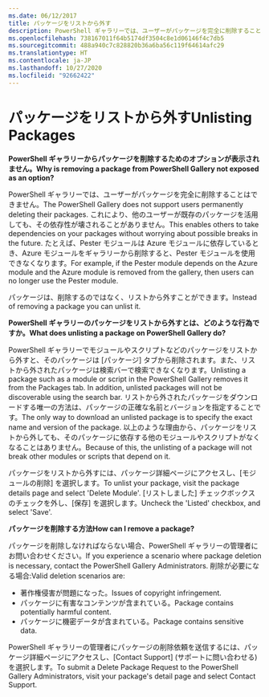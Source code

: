 ```yaml
---
ms.date: 06/12/2017
title: パッケージをリストから外す
description: PowerShell ギャラリーでは、ユーザーがパッケージを完全に削除することはできません。 これにより、他のユーザーが既存のパッケージを活用しても、その依存性が壊されることがありません。
ms.openlocfilehash: 738167011f64b5174df3504c8e1d06146f4c7db5
ms.sourcegitcommit: 488a940c7c828820b36a6ba56c119f64614afc29
ms.translationtype: HT
ms.contentlocale: ja-JP
ms.lasthandoff: 10/27/2020
ms.locfileid: "92662422"
---
```

# <a name="unlisting-packages"></a><span data-ttu-id="4c00d-104">パッケージをリストから外す</span><span class="sxs-lookup"><span data-stu-id="4c00d-104">Unlisting Packages</span></span>

<span data-ttu-id="4c00d-105">**PowerShell ギャラリーからパッケージを削除するためのオプションが表示されません。**</span><span class="sxs-lookup"><span data-stu-id="4c00d-105">**Why is removing a package from PowerShell Gallery not exposed as an option?**</span></span>

<span data-ttu-id="4c00d-106">PowerShell ギャラリーでは、ユーザーがパッケージを完全に削除することはできません。</span><span class="sxs-lookup"><span data-stu-id="4c00d-106">The PowerShell Gallery does not support users permanently deleting their packages.</span></span> <span data-ttu-id="4c00d-107">これにより、他のユーザーが既存のパッケージを活用しても、その依存性が壊されることがありません。</span><span class="sxs-lookup"><span data-stu-id="4c00d-107">This enables others to take dependencies on your packages without worrying about possible breaks in the future.</span></span>
<span data-ttu-id="4c00d-108">たとえば、Pester モジュールは Azure モジュールに依存しているとき、Azure モジュールをギャラリーから削除すると、Pester モジュールを使用できなくなります。</span><span class="sxs-lookup"><span data-stu-id="4c00d-108">For example, if the Pester module depends on the Azure module and the Azure module is removed from the gallery, then users can no longer use the Pester module.</span></span>

<span data-ttu-id="4c00d-109">パッケージは、削除するのではなく、リストから外すことができます。</span><span class="sxs-lookup"><span data-stu-id="4c00d-109">Instead of removing a package you can unlist it.</span></span>

<span data-ttu-id="4c00d-110">**PowerShell ギャラリーのパッケージをリストから外すとは、どのような行為ですか。**</span><span class="sxs-lookup"><span data-stu-id="4c00d-110">**What does unlisting a package on PowerShell Gallery do?**</span></span>

<span data-ttu-id="4c00d-111">PowerShell ギャラリーでモジュールやスクリプトなどのパッケージをリストから外すと、そのパッケージは [パッケージ] タブから削除されます。また、リストから外されたパッケージは検索バーで検索できなくなります。</span><span class="sxs-lookup"><span data-stu-id="4c00d-111">Unlisting a package such as a module or script in the PowerShell Gallery removes it from the Packages tab. In addition, unlisted packages will not be discoverable using the search bar.</span></span> <span data-ttu-id="4c00d-112">リストから外されたパッケージをダウンロードする唯一の方法は、パッケージの正確な名前とバージョンを指定することです。</span><span class="sxs-lookup"><span data-stu-id="4c00d-112">The only way to download an unlisted package is to specify the exact name and version of the package.</span></span> <span data-ttu-id="4c00d-113">以上のような理由から、パッケージをリストから外しても、そのパッケージに依存する他のモジュールやスクリプトがなくなることはありません。</span><span class="sxs-lookup"><span data-stu-id="4c00d-113">Because of this, the unlisting of a package will not break other modules or scripts that depend on it.</span></span>

<span data-ttu-id="4c00d-114">パッケージをリストから外すには、パッケージ詳細ページにアクセスし、[モジュールの削除] を選択します。</span><span class="sxs-lookup"><span data-stu-id="4c00d-114">To unlist your package, visit the package details page and select 'Delete Module'.</span></span> <span data-ttu-id="4c00d-115">[リストしました] チェックボックスのチェックを外し、[保存] を選択します。</span><span class="sxs-lookup"><span data-stu-id="4c00d-115">Uncheck the 'Listed' checkbox, and select 'Save'.</span></span>

<span data-ttu-id="4c00d-116">**パッケージを削除する方法**</span><span class="sxs-lookup"><span data-stu-id="4c00d-116">**How can I remove a package?**</span></span>

<span data-ttu-id="4c00d-117">パッケージを削除しなければならない場合、PowerShell ギャラリーの管理者にお問い合わせください。</span><span class="sxs-lookup"><span data-stu-id="4c00d-117">If you experience a scenario where package deletion is necessary, contact the PowerShell Gallery Administrators.</span></span> <span data-ttu-id="4c00d-118">削除が必要になる場合:</span><span class="sxs-lookup"><span data-stu-id="4c00d-118">Valid deletion scenarios are:</span></span>

- <span data-ttu-id="4c00d-119">著作権侵害が問題になった。</span><span class="sxs-lookup"><span data-stu-id="4c00d-119">Issues of copyright infringement.</span></span>
- <span data-ttu-id="4c00d-120">パッケージに有害なコンテンツが含まれている。</span><span class="sxs-lookup"><span data-stu-id="4c00d-120">Package contains potentially harmful content.</span></span>
- <span data-ttu-id="4c00d-121">パッケージに機密データが含まれている。</span><span class="sxs-lookup"><span data-stu-id="4c00d-121">Package contains sensitive data.</span></span>

<span data-ttu-id="4c00d-122">PowerShell ギャラリーの管理者にパッケージの削除依頼を送信するには、パッケージ詳細ページにアクセスし、[Contact Support] \(サポートに問い合わせる) を選択します。</span><span class="sxs-lookup"><span data-stu-id="4c00d-122">To submit a Delete Package Request to the PowerShell Gallery Administrators, visit your package's detail page and select Contact Support.</span></span>
